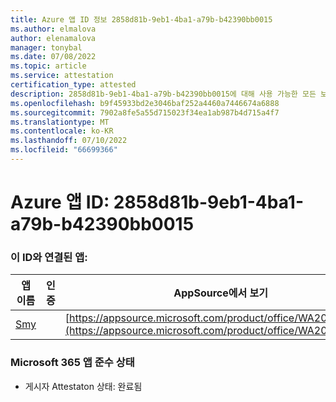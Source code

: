 ```yaml
---
title: Azure 앱 ID 정보 2858d81b-9eb1-4ba1-a79b-b42390bb0015
ms.author: elmalova
author: elenamalova
manager: tonybal
ms.date: 07/08/2022
ms.topic: article
ms.service: attestation
certification_type: attested
description: 2858d81b-9eb1-4ba1-a79b-b42390bb0015에 대해 사용 가능한 모든 보안 및 규정 준수 정보입니다.
ms.openlocfilehash: b9f45933bd2e3046baf252a4460a7446674a6888
ms.sourcegitcommit: 7902a8fe5a55d715023f34ea1ab987b4d715a4f7
ms.translationtype: MT
ms.contentlocale: ko-KR
ms.lasthandoff: 07/10/2022
ms.locfileid: "66699366"
---
```

# <a name="azure-app-id-2858d81b-9eb1-4ba1-a79b-b42390bb0015"></a>Azure 앱 ID: 2858d81b-9eb1-4ba1-a79b-b42390bb0015


### <a name="apps-associated-with-this-id"></a>이 ID와 연결된 앱:
| **앱 이름** | **인증** | **AppSource에서 보기** |
|--------------|---------------|-----------------------|
| [Smy](../forward/WA200004190.md) |  | [https://appsource.microsoft.com/product/office/WA200004190](https://appsource.microsoft.com/product/office/WA200004190) |

### <a name="microsoft-365-app-compliance-status"></a>Microsoft 365 앱 준수 상태
- 게시자 Attestaton 상태: 완료됨
